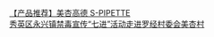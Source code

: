   
[【产品推荐】美杏高德 S-PIPETTE](http://www.dianyue.me/archives/901/tj0p1m6p8a517ir7/)  
[秀英区永兴镇禁毒宣传“七进”活动走进罗经村委会美杏村](http://www.dianyue.me/archives/448/dhipwj3trf3fskt5/)